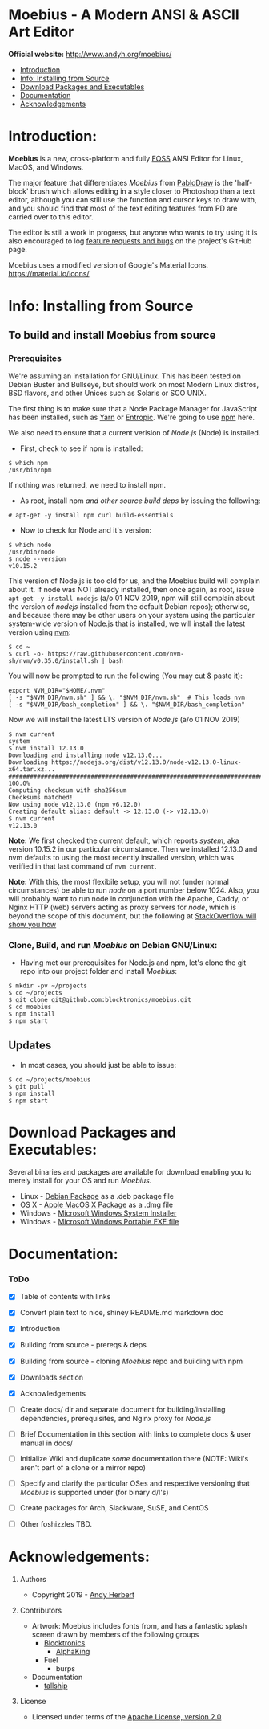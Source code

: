 # Moebius - A Modern ANSI & ASCII Art Editor
    
**Official website:** http://www.andyh.org/moebius/

- [Introduction](#introduction)
- [Info: Installing from Source](#info-installing-from-source)
- [Download Packages and Executables](#download-packages-and-executables)
- [Documentation](#documentation)
- [Acknowledgements](#acknowledgements)


# Introduction:
    
**Moebius** is a new, cross-platform and fully [FOSS](https://en.wikipedia.org/wiki/Free_and_open-source_software) ANSI Editor for Linux, MacOS, and Windows. 
    
The major feature that differentiates *Moebius* from [PabloDraw](https://github.com/blocktronics/pablodraw) is the 'half-block' brush which allows editing in a style closer to Photoshop than a text editor, although you can still use the function and cursor keys to draw with, and you should find that most of the text editing features from PD are carried over to this editor.
    
The editor is still a work in progress, but anyone who wants to try using it is also encouraged to log [feature requests and bugs](https://github.com/blocktronics/moebius/issues) on the project's GitHub page.

Moebius uses a modified version of Google's Material Icons. https://material.io/icons/    


# Info: Installing from Source

## To build and install Moebius from source

### Prerequisites

We're assuming an installation for GNU/Linux. This has been tested on Debian Buster and Bullseye, but should work on most
Modern Linux distros, BSD flavors, and other Unices such as Solaris or SCO UNIX.

The first thing is to make sure that a Node Package Manager for JavaScript has been installed, such as [Yarn](https://github.com/yarnpkg/yarn/) or
[Entropic](https://github.com/entropic-dev/entropic). We're going to use [npm](https://github.com/npm/cli) here.

We also need to ensure that a current verision of _Node.js_ (Node) is installed.

* First, check to see if npm is installed:

```
$ which npm
/usr/bin/npm
```
If nothing was returned, we need to install npm.

* As root, install npm _and other source build deps_ by issuing the following:

```
# apt-get -y install npm curl build-essentials
```

* Now to check for Node and it's version:

```
$ which node
/usr/bin/node
$ node --version
v10.15.2
```
This version of Node.js is too old for us, and the Moebius build will complain about it.
If node was NOT already installed, then once again, as root, issue `apt-get -y install nodejs` (a/o 01 NOV 2019, npm
will still complain about the version of _nodejs_ installed from the default Debian repos); otherwise, and because
there may be other users on your system using the particular system-wide version of Node.js that is installed, we
will install the latest version using [nvm](https://github.com/nvm-sh/nvm):

```
$ cd ~
$ curl -o- https://raw.githubusercontent.com/nvm-sh/nvm/v0.35.0/install.sh | bash
```
You will now be prompted to run the following (You may cut & paste it):

```
export NVM_DIR="$HOME/.nvm"
[ -s "$NVM_DIR/nvm.sh" ] && \. "$NVM_DIR/nvm.sh"  # This loads nvm
[ -s "$NVM_DIR/bash_completion" ] && \. "$NVM_DIR/bash_completion"
```

Now we will install the latest LTS version of _Node.js_ (a/o 01 NOV 2019)

```
$ nvm current
system
$ nvm install 12.13.0
Downloading and installing node v12.13.0...
Downloading https://nodejs.org/dist/v12.13.0/node-v12.13.0-linux-x64.tar.xz...
####################################################################### 100.0%
Computing checksum with sha256sum
Checksums matched!
Now using node v12.13.0 (npm v6.12.0)
Creating default alias: default -> 12.13.0 (-> v12.13.0)
$ nvm current
v12.13.0
```
**Note:** We first checked the current default, which reports _system_, aka version 10.15.2 in our
particular circumstance. Then we installed 12.13.0 and nvm defaults to using the most recently
installed version, which was verified in that last command of `nvm current`.

**Note:** With this, the most flexibile setup, you will not (under normal circumstances) be able
to run _node_ on a port number below 1024. Also, you will probably want to run node in conjunction
with the Apache, Caddy, or Nginx HTTP (web) servers acting as proxy servers for _node_, which is
beyond the scope of this document, but the following at [StackOverflow will show you how](https://stackoverflow.com/questions/5009324/node-js-nginx-what-now)


### Clone, Build, and run *Moebius* on Debian GNU/Linux:

* Having met our prerequisites for Node.js and npm, let's clone the git repo into our project folder and install *Moebius*:

```
$ mkdir -pv ~/projects
$ cd ~/projects
$ git clone git@github.com:blocktronics/moebius.git
$ cd moebius
$ npm install
$ npm start
```


## Updates

* In most cases, you should just be able to issue:

```
$ cd ~/projects/moebius
$ git pull
$ npm install
$ npm start
```


# Download Packages and Executables:

Several binaries and packages are available for download enabling you to merely install for your OS and run *Moebius*.

* Linux - [Debian Package](http://www.andyh.org/moebius/M%C5%93bius.deb) as a .deb package file
* OS X - [Apple MacOS X Package](http://www.andyh.org/moebius/M%C5%93bius.dmg) as a .dmg file
* Windows - [Microsoft Windows System Installer](http://www.andyh.org/moebius/M%C5%93bius%20Setup.exe)
* Windows - [Microsoft Windows Portable EXE file](http://www.andyh.org/moebius/M%C5%93bius.exe)


# Documentation:

### ToDo

- [x] Table of contents with links
- [x] Convert plain text to nice, shiney README.md markdown doc
- [x] Introduction
- [x] Building from source - prereqs & deps
- [x] Building from source - cloning *Moebius* repo and building with npm
- [x] Downloads section
- [x] Acknowledgements
- [ ] Create docs/ dir and separate document for building/installing dependencies, prerequisites, and Nginx proxy for *Node.js*
- [ ] Brief Documentation in this section with links to complete docs & user manual in docs/
- [ ] Initialize Wiki and duplicate *some* documentation there (NOTE: Wiki's aren't part of a clone or a mirror repo)
- [ ] Specify and clarify the particular OSes and respective versioning that *Moebius* is supported under (for binary d/l's)
- [ ] Create packages for Arch, Slackware, SuSE, and CentOS
- [ ] Other foshizzles TBD.


# Acknowledgements:

1. Authors
   - Copyright 2019 - [Andy Herbert](https://github.com/andyherbert)

2. Contributors
   - Artwork: Moebius includes fonts from, and has a fantastic splash screen drawn by members of the following groups
     - [Blocktronics](https://github.com/blocktronics)
       - [AlphaKing](https://github.com/christianvozar)
     - Fuel
       - burps
   - Documentation
     - [tallship](https://github.com/tallship)

3. License
   - Licensed under terms of the [Apache License, version 2.0](https://github.com/blocktronics/moebius/blob/master/LICENSE.txt)


